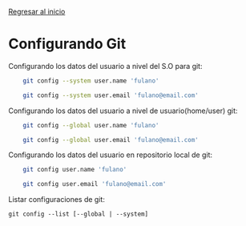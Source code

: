 [Regresar al inicio](./README.md)

# Configurando Git

Configurando los datos del usuario a nivel del S.O para git:

```bash
    git config --system user.name 'fulano'

    git config --system user.email 'fulano@email.com'
```

Configurando los datos del usuario a nivel de usuario(home/user) git:

```bash
    git config --global user.name 'fulano'

    git config --global user.email 'fulano@email.com'
```

Configurando los datos del usuario en repositorio local de git:

```bash
    git config user.name 'fulano'

    git config user.email 'fulano@email.com'
```

Listar configuraciones de git:

` git config --list [--global | --system] `
